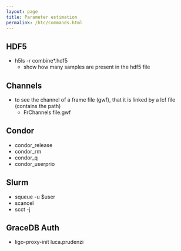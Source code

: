 ```yaml
---
layout: page
title: Parameter estimation
permalink: /htc/commands.html
---
```


## HDF5
- h5ls -r combine*.hdf5 
	- show how many samples are present in the hdf5 file

## Channels
- to see the channel of a frame file (gwf), that it is linked by a lcf file (contains the path)
	- FrChannels file.gwf

## Condor
- condor_release
- condor_rm
- condor_q
- condor_userprio

## Slurm
- squeue -u $user
- scancel <jobid>
- scct -j <jobid> 

## GraceDB Auth
- ligo-proxy-init luca.prudenzi 
